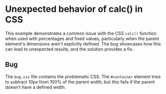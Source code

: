 # Unexpected behavior of calc() in CSS

This example demonstrates a common issue with the CSS `calc()` function when used with percentages and fixed values, particularly when the parent element's dimensions aren't explicitly defined.  The bug showcases how this can lead to unexpected results, and the solution provides a fix.

## Bug

The `bug.css` file contains the problematic CSS.  The `#container` element tries to subtract 10px from 100% of the parent width, but this fails if the parent doesn't have a defined width.
